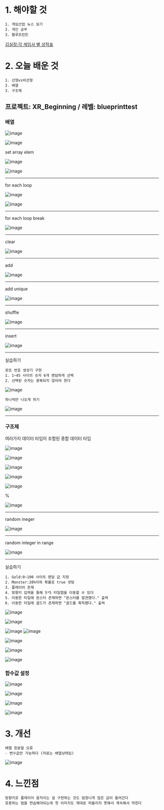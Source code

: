 # 1. 해야할 것
```
1. 게임산업 뉴스 읽기
2. 개인 공부
3. 블루프린트
```
[김실장:각 게임사 별 성적표](https://youtu.be/xA73souBuXg?si=glzOUSGE5Ehn3G6r)



# 2. 오늘 배운 것
```
1. 선형vs비선형
2. 배열
3. 구조체
```
## 프로젝트: XR_Beginning / 레벨: blueprinttest

### 배열

![image](https://github.com/JM94Ent/TIL-WIL/assets/143363550/4539cf47-f434-4c62-99a2-af6764a4175a)

![image](https://github.com/JM94Ent/TIL-WIL/assets/143363550/d479d80e-298e-4df6-aa0f-de00fae74987)

set array elem

![image](https://github.com/JM94Ent/TIL-WIL/assets/143363550/cbb975af-4bd3-4b7f-98b0-0386f9e6596e)

![image](https://github.com/JM94Ent/TIL-WIL/assets/143363550/4270d163-78c8-48dc-989d-a40d6a13c2c2)
****
for each loop

![image](https://github.com/JM94Ent/TIL-WIL/assets/143363550/427cf624-a1e8-4f85-b9a6-a23b11271d04)

![image](https://github.com/JM94Ent/TIL-WIL/assets/143363550/eed9f6cd-f1c3-4012-a609-b1ac81713a2c)
****
for each loop break

![image](https://github.com/JM94Ent/TIL-WIL/assets/143363550/b6e82ed8-154b-4306-888b-fc62ae4fde0e)
****
clear

![image](https://github.com/JM94Ent/TIL-WIL/assets/143363550/89254b75-27ea-417d-b11b-7cdb1d772be1)
****
add

![image](https://github.com/JM94Ent/TIL-WIL/assets/143363550/2241ed14-59aa-4f1c-9cc8-17c0d2b0d441)
****
add unique

![image](https://github.com/JM94Ent/TIL-WIL/assets/143363550/e87148be-86ad-4ab1-b2a4-00a240ed5b7f)
****
shuffle

![image](https://github.com/JM94Ent/TIL-WIL/assets/143363550/906119a1-0727-4097-b1ba-0396201577a1)

****

insert

![image](https://github.com/JM94Ent/TIL-WIL/assets/143363550/331f93a9-a7ed-4727-90af-2f9dbb680180)
****
실습하기
```
로또 번호 생성기 구현
1. 1~45 사이의 숫자 6개 랜덤하게 선택
2. 선택된 숫자는 중복되지 않아야 한다
```
![image](https://github.com/JM94Ent/TIL-WIL/assets/143363550/d4388e57-b4ee-4321-98fc-edb54bfbdbf1)

```
하나씩만 나오게 하기
```
![image](https://github.com/JM94Ent/TIL-WIL/assets/143363550/e01dc6a4-9056-4202-911c-9acd4d564f23)
****

### 구조체
여러가지 데이터 타입이 조합된 종합 데이터 타입

![image](https://github.com/JM94Ent/TIL-WIL/assets/143363550/1fd75ad8-4ede-431e-a20d-a6231870942f)

![image](https://github.com/JM94Ent/TIL-WIL/assets/143363550/0cff8748-3779-46bf-b58c-a626b86faed4)

![image](https://github.com/JM94Ent/TIL-WIL/assets/143363550/b69862b0-5cc3-4e20-b485-d9d671590f91)

![image](https://github.com/JM94Ent/TIL-WIL/assets/143363550/dcd0c2a3-b86f-42a7-901d-db4e7a71320f)

![image](https://github.com/JM94Ent/TIL-WIL/assets/143363550/51d75fad-8f0c-4264-9507-882757642df6)

%

![image](https://github.com/JM94Ent/TIL-WIL/assets/143363550/0a21470d-528f-41b1-b57e-0f6185d2a598)
****
random ineger

![image](https://github.com/JM94Ent/TIL-WIL/assets/143363550/8027e758-42a3-49e3-b132-eb6ecf0a5361)
****
random integer in range

![image](https://github.com/JM94Ent/TIL-WIL/assets/143363550/948d9bb3-4976-48a2-92ad-584d5b9330b9)
****
실습하기
```
1. Gold:0~100 사이의 랜덤 값 지정
2. Monster:20%이하 확률로 true 셋팅
3. 플레이어 존재
4. 방향키 입력을 통해 5*5 타일맵을 이동할 수 있다
5. 이동한 타일에 몬스터 존재하면 "몬스터를 발견했다." 출력
6. 이동한 타일에 골드가 존재하면 "골드를 획득했다." 출력
```

![image](https://github.com/JM94Ent/TIL-WIL/assets/143363550/51ef741c-3b4e-49dc-a683-a97b335b13eb)

![image](https://github.com/JM94Ent/TIL-WIL/assets/143363550/223af5aa-8bc8-4d1b-94dd-38415d0606f5)

![image](https://github.com/JM94Ent/TIL-WIL/assets/143363550/89758400-735e-4adb-a317-c5f2225f5860)
![image](https://github.com/JM94Ent/TIL-WIL/assets/143363550/7d6a359c-e3cd-414a-a65a-916f8bf669b7)

![image](https://github.com/JM94Ent/TIL-WIL/assets/143363550/110d73e7-1a40-4afb-aee7-5267b720c411)

![image](https://github.com/JM94Ent/TIL-WIL/assets/143363550/93940aa6-eafb-4941-a9f0-c3d495a9faac)

![image](https://github.com/JM94Ent/TIL-WIL/assets/143363550/ea537810-cd54-4a28-92be-5c8d091bb6da)

### 함수값 설정

![image](https://github.com/JM94Ent/TIL-WIL/assets/143363550/8fbb8d92-4089-4e4d-98e9-4b41fb93f5c5)

![image](https://github.com/JM94Ent/TIL-WIL/assets/143363550/35cc469a-8a58-4ae2-bd14-4ec49c7e44b2)

![image](https://github.com/JM94Ent/TIL-WIL/assets/143363550/2374b3ef-5405-4a1f-92bb-0cf296f4c7e6)

![image](https://github.com/JM94Ent/TIL-WIL/assets/143363550/214b93f3-92c9-4b00-9b47-1cac59d4e757)




# 3. 개선
```
배열 핀분할 오류
- 변수값만 가능하다 (자료는 배열상태임)
```
![image](https://github.com/JM94Ent/TIL-WIL/assets/143363550/a796d92d-7137-418a-8495-0a0830906249)





# 4. 느낀점
```
방향키로 플레이어 움직이는 걸 구현하는 것도 엄청나게 많은 값이 들어간다
응용하는 법을 연습해야되는데 첫 이미지도 제대로 떠올리지 못해서 계속해서 막힌다
```

